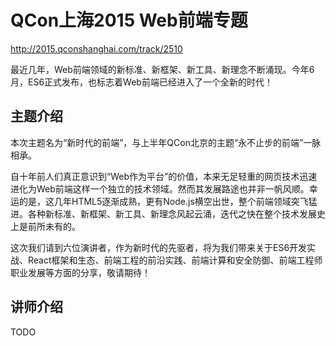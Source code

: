 # QCon上海2015 Web前端专题

http://2015.qconshanghai.com/track/2510

最近几年，Web前端领域的新标准、新框架、新工具、新理念不断涌现。今年6月，ES6正式发布，也标志着Web前端已经进入了一个全新的时代！

## 主题介绍

本次主题名为“新时代的前端”，与上半年QCon北京的主题“永不止步的前端”一脉相承。

自十年前人们真正意识到“Web作为平台”的价值，本来无足轻重的网页技术迅速进化为Web前端这样一个独立的技术领域。然而其发展路途也并非一帆风顺。幸运的是，这几年HTML5逐渐成熟，更有Node.js横空出世，整个前端领域突飞猛进。各种新标准、新框架、新工具、新理念风起云涌，迭代之快在整个技术发展史上是前所未有的。

这次我们请到六位演讲者，作为新时代的先驱者，将为我们带来关于ES6开发实战、React框架和生态、前端工程的前沿实践、前端计算和安全防御、前端工程师职业发展等方面的分享，敬请期待！

## 讲师介绍
TODO
